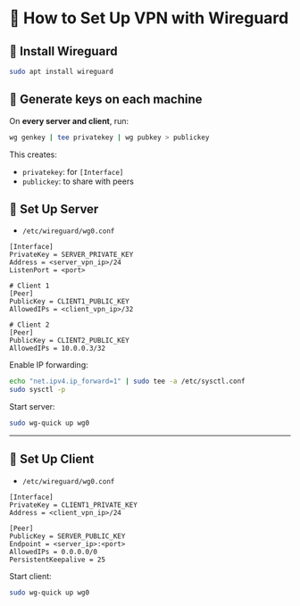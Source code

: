# 💚 How to Set Up VPN with Wireguard

## 💛 Install Wireguard

```bash
sudo apt install wireguard
```

## 💛 Generate keys on each machine

On **every server and client**, run:

```bash
wg genkey | tee privatekey | wg pubkey > publickey
```

This creates:

- `privatekey`: for `[Interface]`
- `publickey`: to share with peers

## 💛 Set Up Server

- `/etc/wireguard/wg0.conf`

```
[Interface]
PrivateKey = SERVER_PRIVATE_KEY
Address = <server_vpn_ip>/24
ListenPort = <port>

# Client 1
[Peer]
PublicKey = CLIENT1_PUBLIC_KEY
AllowedIPs = <client_vpn_ip>/32

# Client 2
[Peer]
PublicKey = CLIENT2_PUBLIC_KEY
AllowedIPs = 10.0.0.3/32
```

Enable IP forwarding:

```bash
echo "net.ipv4.ip_forward=1" | sudo tee -a /etc/sysctl.conf
sudo sysctl -p
```

Start server:

```bash
sudo wg-quick up wg0
```

---

## 💛 Set Up Client

- `/etc/wireguard/wg0.conf`

```
[Interface]
PrivateKey = CLIENT1_PRIVATE_KEY
Address = <client_vpn_ip>/24

[Peer]
PublicKey = SERVER_PUBLIC_KEY
Endpoint = <server_ip>:<port>
AllowedIPs = 0.0.0.0/0
PersistentKeepalive = 25
```

Start client:

```bash
sudo wg-quick up wg0
```
